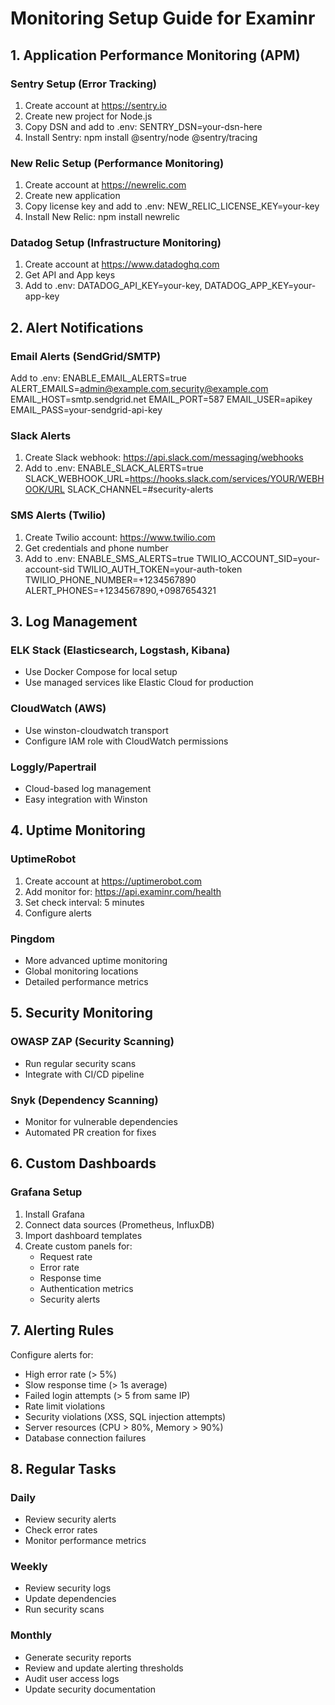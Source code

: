 
# Monitoring Setup Guide for Examinr

## 1. Application Performance Monitoring (APM)

### Sentry Setup (Error Tracking)
1. Create account at https://sentry.io
2. Create new project for Node.js
3. Copy DSN and add to .env: SENTRY_DSN=your-dsn-here
4. Install Sentry: npm install @sentry/node @sentry/tracing

### New Relic Setup (Performance Monitoring)
1. Create account at https://newrelic.com
2. Create new application
3. Copy license key and add to .env: NEW_RELIC_LICENSE_KEY=your-key
4. Install New Relic: npm install newrelic

### Datadog Setup (Infrastructure Monitoring)
1. Create account at https://www.datadoghq.com
2. Get API and App keys
3. Add to .env: DATADOG_API_KEY=your-key, DATADOG_APP_KEY=your-app-key

## 2. Alert Notifications

### Email Alerts (SendGrid/SMTP)
Add to .env:
ENABLE_EMAIL_ALERTS=true
ALERT_EMAILS=admin@example.com,security@example.com
EMAIL_HOST=smtp.sendgrid.net
EMAIL_PORT=587
EMAIL_USER=apikey
EMAIL_PASS=your-sendgrid-api-key

### Slack Alerts
1. Create Slack webhook: https://api.slack.com/messaging/webhooks
2. Add to .env:
ENABLE_SLACK_ALERTS=true
SLACK_WEBHOOK_URL=https://hooks.slack.com/services/YOUR/WEBHOOK/URL
SLACK_CHANNEL=#security-alerts

### SMS Alerts (Twilio)
1. Create Twilio account: https://www.twilio.com
2. Get credentials and phone number
3. Add to .env:
ENABLE_SMS_ALERTS=true
TWILIO_ACCOUNT_SID=your-account-sid
TWILIO_AUTH_TOKEN=your-auth-token
TWILIO_PHONE_NUMBER=+1234567890
ALERT_PHONES=+1234567890,+0987654321

## 3. Log Management

### ELK Stack (Elasticsearch, Logstash, Kibana)
- Use Docker Compose for local setup
- Use managed services like Elastic Cloud for production

### CloudWatch (AWS)
- Use winston-cloudwatch transport
- Configure IAM role with CloudWatch permissions

### Loggly/Papertrail
- Cloud-based log management
- Easy integration with Winston

## 4. Uptime Monitoring

### UptimeRobot
1. Create account at https://uptimerobot.com
2. Add monitor for: https://api.examinr.com/health
3. Set check interval: 5 minutes
4. Configure alerts

### Pingdom
- More advanced uptime monitoring
- Global monitoring locations
- Detailed performance metrics

## 5. Security Monitoring

### OWASP ZAP (Security Scanning)
- Run regular security scans
- Integrate with CI/CD pipeline

### Snyk (Dependency Scanning)
- Monitor for vulnerable dependencies
- Automated PR creation for fixes

## 6. Custom Dashboards

### Grafana Setup
1. Install Grafana
2. Connect data sources (Prometheus, InfluxDB)
3. Import dashboard templates
4. Create custom panels for:
   - Request rate
   - Error rate
   - Response time
   - Authentication metrics
   - Security alerts

## 7. Alerting Rules

Configure alerts for:
- High error rate (> 5%)
- Slow response time (> 1s average)
- Failed login attempts (> 5 from same IP)
- Rate limit violations
- Security violations (XSS, SQL injection attempts)
- Server resources (CPU > 80%, Memory > 90%)
- Database connection failures

## 8. Regular Tasks

### Daily
- Review security alerts
- Check error rates
- Monitor performance metrics

### Weekly
- Review security logs
- Update dependencies
- Run security scans

### Monthly
- Generate security reports
- Review and update alerting thresholds
- Audit user access logs
- Update security documentation
